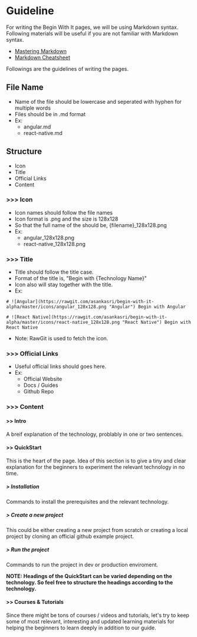 # Guideline

For writing the Begin With It pages, we will be using Markdown syntax. Following materials will be useful if you are not familiar with Markdown syntax.
* [Mastering Markdown](https://guides.github.com/features/mastering-markdown/)
* [Markdown Cheatsheet](https://github.com/adam-p/markdown-here/wiki/Markdown-Cheatsheet)

Followings are the guidelines of writing the pages.

## File Name
* Name of the file should be lowercase and seperated with hyphen for multiple words
* Files should be in .md format
* Ex:
  * angular.md
  * react-native.md

## Structure
* Icon
* Title
* Official Links
* Content

### >>> Icon
* Icon names should follow the file names
* Icon format is .png and the size is 128x128
* So that the full name of the should be, {filename}_128x128.png
* Ex:
  * angular_128x128.png
  * react-native_128x128.png

### >>> Title
* Title should follow the title case.
* Format of the title is, "Begin with {Technology Name}"
* Icon also will stay together with the title.
* Ex:
```
# ![Angular](https://rawgit.com/asankasri/begin-with-it-alpha/master/icons/angular_128x128.png "Angular") Begin with Angular
```
```
# ![React Native](https://rawgit.com/asankasri/begin-with-it-alpha/master/icons/react-native_128x128.png "React Native") Begin with React Native
```
* Note: RawGit is used to fetch the icon.

### >>> Official Links
* Useful official links should goes here.
* Ex:
  * Official Website
  * Docs / Guides
  * Github Repo

### >>> Content

#### >> Intro
A breif explanation of the technology, problably in one or two sentences.

#### >> QuickStart
This is the heart of the page. Idea of this section is to give a tiny and clear explanation for the beginners to experiment the relevant technology in no time.

##### > Installation
Commands to install the prerequisites and the relevant technology.
  
##### > Create a new project
This could be either creating a new project from scratch or creating a local project by cloning an official github example project.

##### > Run the project
Commands to run the project in dev or production enviroment.

**NOTE: Headings of the QuickStart can be varied depending on the technology. So feel free to structure the headings according to the technology.**

#### >> Courses & Tutorials
Since there might be tons of courses / videos and tutorials, let's try to keep some of most relevant, interesting and updated learning materials for helping the beginners to learn deeply in addition to our guide.

